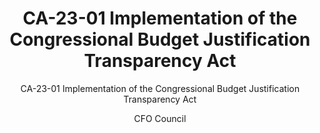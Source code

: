 ---
layout: resources-landing
author: CFO Council
title: "CA-23-01 Implementation of the Congressional Budget Justification Transparency Act"
subtitle: "CA-23-01 Implementation of the Congressional Budget Justification Transparency Act"
doc-link: ../assets/files/CA-23-01 Implementation of the CBJTA.pdf
filters: federal-financial-assistance controller-alert omb 2023
---